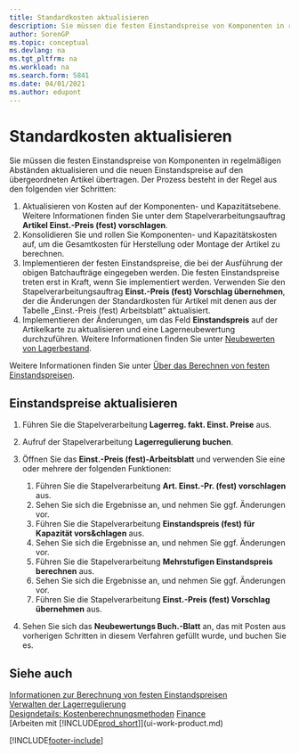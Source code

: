 ```yaml
---
title: Standardkosten aktualisieren
description: Sie müssen die festen Einstandspreise von Komponenten in regelmäßigen Abständen aktualisieren und die neuen Einstandspreise auf den übergeordneten Artikel übertragen.
author: SorenGP
ms.topic: conceptual
ms.devlang: na
ms.tgt_pltfrm: na
ms.workload: na
ms.search.form: 5841
ms.date: 04/01/2021
ms.author: edupont
---
```

# <a name="update-standard-costs" />Standardkosten aktualisieren
Sie müssen die festen Einstandspreise von Komponenten in regelmäßigen Abständen aktualisieren und die neuen Einstandspreise auf den übergeordneten Artikel übertragen. Der Prozess besteht in der Regel aus den folgenden vier Schritten:  

1.  Aktualisieren von Kosten auf der Komponenten- und Kapazitätsebene. Weitere Informationen finden Sie unter dem Stapelverarbeitungsauftrag **Artikel Einst.-Preis (fest) vorschlagen**.  
2.  Konsolidieren Sie und rollen Sie Komponenten- und Kapazitätskosten auf, um die Gesamtkosten für Herstellung oder Montage der Artikel zu berechnen.  
3.  Implementieren der festen Einstandspreise, die bei der Ausführung der obigen Batchaufträge eingegeben werden. Die festen Einstandspreise treten erst in Kraft, wenn Sie implementiert werden. Verwenden Sie den Stapelverarbeitungsauftrag **Einst.-Preis (fest) Vorschlag übernehmen**, der die Änderungen der Standardkosten für Artikel mit denen aus der Tabelle „Einst.-Preis (fest) Arbeitsblatt“ aktualisiert.  
4.  Implementieren der Änderungen, um das Feld **Einstandspreis** auf der Artikelkarte zu aktualisieren und eine Lagerneubewertung durchzuführen. Weitere Informationen finden Sie unter [Neubewerten von Lagerbestand](inventory-how-revalue-inventory.md).  

Weitere Informationen finden Sie unter [Über das Berechnen von festen Einstandspreisen](finance-about-calculating-standard-cost.md).
  
## <a name="to-update-standard-costs" />Einstandspreise aktualisieren

1.  Führen Sie die Stapelverarbeitung **Lagerreg. fakt. Einst. Preise** aus.  
2.  Aufruf der Stapelverarbeitung **Lagerregulierung buchen**.  
3.  Öffnen Sie das **Einst.-Preis (fest)-Arbeitsblatt** und verwenden Sie eine oder mehrere der folgenden Funktionen:  

    1.  Führen Sie die Stapelverarbeitung **Art. Einst.-Pr. (fest) vorschlagen** aus.  
    2.  Sehen Sie sich die Ergebnisse an, und nehmen Sie ggf. Änderungen vor.  
    3.  Führen Sie die Stapelverarbeitung **Einstandspreis (fest) für Kapazität vors&amp;chlagen** aus.  
    4.  Sehen Sie sich die Ergebnisse an, und nehmen Sie ggf. Änderungen vor.
    5. Führen Sie die Stapelverarbeitung **Mehrstufigen Einstandspreis berechnen** aus.
    6.  Sehen Sie sich die Ergebnisse an, und nehmen Sie ggf. Änderungen vor.
    7.  Führen Sie die Stapelverarbeitung **Einst.-Preis (fest) Vorschlag übernehmen** aus.  
4.  Sehen Sie sich das  **Neubewertungs Buch.-Blatt** an, das mit Posten aus vorherigen Schritten in diesem Verfahren gefüllt wurde, und buchen Sie es.  

## <a name="see-also" />Siehe auch

 [Informationen zur Berechnung von festen Einstandspreisen](finance-about-calculating-standard-cost.md)   
 [Verwalten der Lagerregulierung](finance-manage-inventory-costs.md)   
 [Designdetails: Kostenberechnungsmethoden](design-details-costing-methods.md) [Finance](finance.md)  
 [Arbeiten mit [!INCLUDE[prod_short](includes/prod_short.md)]](ui-work-product.md)  


[!INCLUDE[footer-include](includes/footer-banner.md)]
